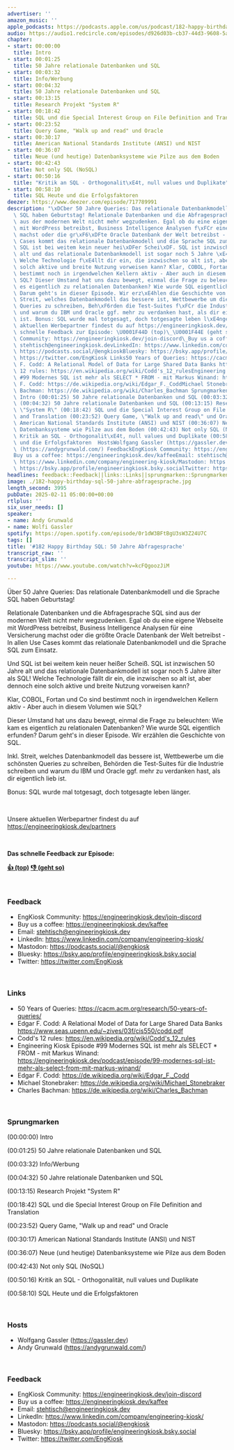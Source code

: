 ```yaml
---
advertiser: ''
amazon_music: ''
apple_podcasts: https://podcasts.apple.com/us/podcast/182-happy-birthday-sql-50-jahre-abfragesprache/id1603082924?i=1000691005752&uo=4
audio: https://audio1.redcircle.com/episodes/d926d03b-cb37-44d3-9608-5af62ad89fe9/stream.mp3
chapter:
- start: 00:00:00
  title: Intro
- start: 00:01:25
  title: 50 Jahre relationale Datenbanken und SQL
- start: 00:03:32
  title: Info/Werbung
- start: 00:04:32
  title: 50 Jahre relationale Datenbanken und SQL
- start: 00:13:15
  title: Research Projekt "System R"
- start: 00:18:42
  title: SQL und die Special Interest Group on File Definition and Translation
- start: 00:23:52
  title: Query Game, "Walk up and read" und Oracle
- start: 00:30:17
  title: American National Standards Institute (ANSI) und NIST
- start: 00:36:07
  title: Neue (und heutige) Datenbanksysteme wie Pilze aus dem Boden
- start: 00:42:43
  title: Not only SQL (NoSQL)
- start: 00:50:16
  title: "Kritik an SQL - Orthogonalit\xE4t, null values und Duplikate"
- start: 00:58:10
  title: SQL Heute und die Erfolgsfaktoren
deezer: https://www.deezer.com/episode/717789991
description: "\xDCber 50 Jahre Queries: Das relationale Datenbankmodell und die Sprache\
  \ SQL haben Geburtstag! Relationale Datenbanken und die Abfragesprache SQL sind\
  \ aus der modernen Welt nicht mehr wegzudenken. Egal ob du eine eigene Webseite\
  \ mit WordPress betreibst, Business Intelligence Analysen f\xFCr eine Versicherung\
  \ machst oder die gr\xF6\xDFte Oracle Datenbank der Welt betreibst - In allen Use\
  \ Cases kommt das relationale Datenbankmodell und die Sprache SQL zum Einsatz. Und\
  \ SQL ist bei weitem kein neuer hei\xDFer Schei\xDF. SQL ist inzwischen 50 Jahre\
  \ alt und das relationale Datenbankmodell ist sogar noch 5 Jahre \xE4lter als SQL!\
  \ Welche Technologie f\xE4llt dir ein, die inzwischen so alt ist, aber dennoch eine\
  \ solch aktive und breite Nutzung vorweisen kann? Klar, COBOL, Fortan und Co sind\
  \ bestimmt noch in irgendwelchen Kellern aktiv - Aber auch in diesem Volumen wie\
  \ SQL? Dieser Umstand hat uns dazu bewegt, einmal die Frage zu beleuchten: Wie kam\
  \ es eigentlich zu relationalen Datenbanken? Wie wurde SQL eigentlich erfunden?\
  \ Darum geht's in dieser Episode. Wir erz\xE4hlen die Geschichte von SQL. Inkl.\
  \ Streit, welches Datenbankmodell das bessere ist, Wettbewerbe um die sch\xF6nsten\
  \ Queries zu schreiben, Beh\xF6rden die Test-Suites f\xFCr die Industrie schreiben\
  \ und warum du IBM und Oracle ggf. mehr zu verdanken hast, als dir eigentlich lieb\
  \ ist. Bonus: SQL wurde mal totgesagt, doch totgesagte leben l\xE4nger.  Unsere\
  \ aktuellen Werbepartner findest du auf https://engineeringkiosk.dev/partners  Das\
  \ schnelle Feedback zur Episode: \U0001F44D (top)\_\U0001F44E (geht so)  FeedbackEngKiosk\
  \ Community: https://engineeringkiosk.dev/join-discord\_Buy us a coffee: https://engineeringkiosk.dev/kaffeeEmail:\
  \ stehtisch@engineeringkiosk.devLinkedIn: https://www.linkedin.com/company/engineering-kiosk/Mastodon:\
  \ https://podcasts.social/@engkioskBluesky: https://bsky.app/profile/engineeringkiosk.bsky.socialTwitter:\
  \ https://twitter.com/EngKiosk Links50 Years of Queries: https://cacm.acm.org/research/50-years-of-queries/Edgar\
  \ F. Codd: A Relational Model of Data for Large Shared Data Banks https://www.seas.upenn.edu/~zives/03f/cis550/codd.pdfCodd's\
  \ 12 rules: https://en.wikipedia.org/wiki/Codd's_12_rulesEngineering Kiosk Episode\
  \ #99 Modernes SQL ist mehr als SELECT * FROM - mit Markus Winand: https://engineeringkiosk.dev/podcast/episode/99-modernes-sql-ist-mehr-als-select-from-mit-markus-winand/Edgar\
  \ F. Codd: https://de.wikipedia.org/wiki/Edgar_F._CoddMichael Stonebraker: https://de.wikipedia.org/wiki/Michael_StonebrakerCharles\
  \ Bachman: https://de.wikipedia.org/wiki/Charles_Bachman Sprungmarken(00:00:00)\
  \ Intro (00:01:25) 50 Jahre relationale Datenbanken und SQL (00:03:32) Info/Werbung\
  \ (00:04:32) 50 Jahre relationale Datenbanken und SQL (00:13:15) Research Projekt\
  \ \"System R\" (00:18:42) SQL und die Special Interest Group on File Definition\
  \ and Translation (00:23:52) Query Game, \"Walk up and read\" und Oracle (00:30:17)\
  \ American National Standards Institute (ANSI) und NIST (00:36:07) Neue (und heutige)\
  \ Datenbanksysteme wie Pilze aus dem Boden (00:42:43) Not only SQL (NoSQL) (00:50:16)\
  \ Kritik an SQL - Orthogonalit\xE4t, null values und Duplikate (00:58:10) SQL Heute\
  \ und die Erfolgsfaktoren  HostsWolfgang Gassler (https://gassler.dev)\_Andy Grunwald\
  \ (https://andygrunwald.com/) FeedbackEngKiosk Community: https://engineeringkiosk.dev/join-discord\_\
  Buy us a coffee: https://engineeringkiosk.dev/kaffeeEmail: stehtisch@engineeringkiosk.devLinkedIn:\
  \ https://www.linkedin.com/company/engineering-kiosk/Mastodon: https://podcasts.social/@engkioskBluesky:\
  \ https://bsky.app/profile/engineeringkiosk.bsky.socialTwitter: https://twitter.com/EngKiosk"
headlines: feedback::Feedback||links::Links||sprungmarken::Sprungmarken||hosts::Hosts
image: ./182-happy-birthday-sql-50-jahre-abfragesprache.jpg
length_second: 3995
pubDate: 2025-02-11 05:00:00+00:00
rtlplus: ''
six_user_needs: []
speaker:
- name: Andy Grunwald
- name: Wolfi Gassler
spotify: https://open.spotify.com/episode/0r1dW3BFtBgU3sW3Z24U7C
tags: []
title: '#182 Happy Birthday SQL: 50 Jahre Abfragesprache'
transcript_raw: ''
transcript_slim: ''
youtube: https://www.youtube.com/watch?v=kcFQgoozJiM

---
```

<p>Über 50 Jahre Queries: Das relationale Datenbankmodell und die Sprache SQL haben Geburtstag!</p><p>Relationale Datenbanken und die Abfragesprache SQL sind aus der modernen Welt nicht mehr wegzudenken. Egal ob du eine eigene Webseite mit WordPress betreibst, Business Intelligence Analysen für eine Versicherung machst oder die größte Oracle Datenbank der Welt betreibst - In allen Use Cases kommt das relationale Datenbankmodell und die Sprache SQL zum Einsatz.</p><p>Und SQL ist bei weitem kein neuer heißer Scheiß. SQL ist inzwischen 50 Jahre alt und das relationale Datenbankmodell ist sogar noch 5 Jahre älter als SQL! Welche Technologie fällt dir ein, die inzwischen so alt ist, aber dennoch eine solch aktive und breite Nutzung vorweisen kann?</p><p>Klar, COBOL, Fortan und Co sind bestimmt noch in irgendwelchen Kellern aktiv - Aber auch in diesem Volumen wie SQL?</p><p>Dieser Umstand hat uns dazu bewegt, einmal die Frage zu beleuchten: Wie kam es eigentlich zu relationalen Datenbanken? Wie wurde SQL eigentlich erfunden? Darum geht&#39;s in dieser Episode. Wir erzählen die Geschichte von SQL.</p><p>Inkl. Streit, welches Datenbankmodell das bessere ist, Wettbewerbe um die schönsten Queries zu schreiben, Behörden die Test-Suites für die Industrie schreiben und warum du IBM und Oracle ggf. mehr zu verdanken hast, als dir eigentlich lieb ist.</p><p>Bonus: SQL wurde mal totgesagt, doch totgesagte leben länger.</p><p><br></p><p>Unsere aktuellen Werbepartner findest du auf <a href="https://engineeringkiosk.dev/partners">https://engineeringkiosk.dev/partners</a></p><p><br></p><p><strong>Das schnelle Feedback zur Episode:</strong></p><p><a href="https://api.openpodcast.dev/feedback/182/upvote" rel="nofollow"><strong>👍 (top)</strong></a><strong> </strong><a href="https://api.openpodcast.dev/feedback/182/downvote" rel="nofollow"><strong>👎 (geht so)</strong></a></p><p><br></p><h3 id="feedback">Feedback</h3><ul><li>EngKiosk Community: <a href="https://engineeringkiosk.dev/join-discord">https://engineeringkiosk.dev/join-discord</a> </li><li>Buy us a coffee: <a href="https://engineeringkiosk.dev/kaffee">https://engineeringkiosk.dev/kaffee</a></li><li>Email: <a href="mailto:stehtisch@engineeringkiosk.dev" rel="nofollow">stehtisch@engineeringkiosk.dev</a></li><li>LinkedIn: <a href="https://www.linkedin.com/company/engineering-kiosk/" rel="nofollow">https://www.linkedin.com/company/engineering-kiosk/</a></li><li>Mastodon: <a href="https://podcasts.social/@engkiosk" rel="nofollow">https://podcasts.social/@engkiosk</a></li><li>Bluesky: <a href="https://bsky.app/profile/engineeringkiosk.bsky.social" rel="nofollow">https://bsky.app/profile/engineeringkiosk.bsky.social</a></li><li>Twitter: <a href="https://twitter.com/EngKiosk" rel="nofollow">https://twitter.com/EngKiosk</a></li></ul><p><br></p><h3 id="links">Links</h3><ul><li>50 Years of Queries: <a href="https://cacm.acm.org/research/50-years-of-queries/" rel="nofollow">https://cacm.acm.org/research/50-years-of-queries/</a></li><li>Edgar F. Codd: A Relational Model of Data for Large Shared Data Banks <a href="https://www.seas.upenn.edu/~zives/03f/cis550/codd.pdf" rel="nofollow">https://www.seas.upenn.edu/~zives/03f/cis550/codd.pdf</a></li><li>Codd&#39;s 12 rules: <a href="https://en.wikipedia.org/wiki/Codd's_12_rules" rel="nofollow">https://en.wikipedia.org/wiki/Codd&#39;s_12_rules</a></li><li>Engineering Kiosk Episode #99 Modernes SQL ist mehr als SELECT * FROM - mit Markus Winand: <a href="https://engineeringkiosk.dev/podcast/episode/99-modernes-sql-ist-mehr-als-select-from-mit-markus-winand/">https://engineeringkiosk.dev/podcast/episode/99-modernes-sql-ist-mehr-als-select-from-mit-markus-winand/</a></li><li>Edgar F. Codd: <a href="https://de.wikipedia.org/wiki/Edgar_F._Codd" rel="nofollow">https://de.wikipedia.org/wiki/Edgar_F._Codd</a></li><li>Michael Stonebraker: <a href="https://de.wikipedia.org/wiki/Michael_Stonebraker" rel="nofollow">https://de.wikipedia.org/wiki/Michael_Stonebraker</a></li><li>Charles Bachman: <a href="https://de.wikipedia.org/wiki/Charles_Bachman" rel="nofollow">https://de.wikipedia.org/wiki/Charles_Bachman</a></li></ul><p><br></p><h3 id="sprungmarken">Sprungmarken</h3><p>(00:00:00) Intro</p><p>(00:01:25) 50 Jahre relationale Datenbanken und SQL</p><p>(00:03:32) Info/Werbung</p><p>(00:04:32) 50 Jahre relationale Datenbanken und SQL</p><p>(00:13:15) Research Projekt &#34;System R&#34;</p><p>(00:18:42) SQL und die Special Interest Group on File Definition and Translation</p><p>(00:23:52) Query Game, &#34;Walk up and read&#34; und Oracle</p><p>(00:30:17) American National Standards Institute (ANSI) und NIST</p><p>(00:36:07) Neue (und heutige) Datenbanksysteme wie Pilze aus dem Boden</p><p>(00:42:43) Not only SQL (NoSQL)</p><p>(00:50:16) Kritik an SQL - Orthogonalität, null values und Duplikate</p><p>(00:58:10) SQL Heute und die Erfolgsfaktoren</p><p><br></p><h3 id="hosts">Hosts</h3><ul><li>Wolfgang Gassler (<a href="https://gassler.dev" rel="nofollow">https://gassler.dev</a>) </li><li>Andy Grunwald (<a href="https://andygrunwald.com/" rel="nofollow">https://andygrunwald.com/</a>)</li></ul><p><br></p><h3 id="feedback">Feedback</h3><ul><li>EngKiosk Community: <a href="https://engineeringkiosk.dev/join-discord">https://engineeringkiosk.dev/join-discord</a> </li><li>Buy us a coffee: <a href="https://engineeringkiosk.dev/kaffee">https://engineeringkiosk.dev/kaffee</a></li><li>Email: <a href="mailto:stehtisch@engineeringkiosk.dev" rel="nofollow">stehtisch@engineeringkiosk.dev</a></li><li>LinkedIn: <a href="https://www.linkedin.com/company/engineering-kiosk/" rel="nofollow">https://www.linkedin.com/company/engineering-kiosk/</a></li><li>Mastodon: <a href="https://podcasts.social/@engkiosk" rel="nofollow">https://podcasts.social/@engkiosk</a></li><li>Bluesky: <a href="https://bsky.app/profile/engineeringkiosk.bsky.social" rel="nofollow">https://bsky.app/profile/engineeringkiosk.bsky.social</a></li><li>Twitter: <a href="https://twitter.com/EngKiosk" rel="nofollow">https://twitter.com/EngKiosk</a></li></ul>